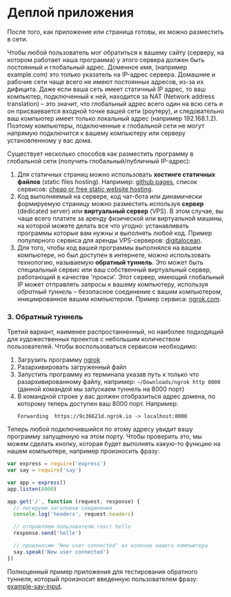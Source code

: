 # Деплой приложения

После того, как приложение или страница готовы, их можно разместить в сети.

Чтобы любой пользователь мог обратиться к вашему сайту (серверу, на котором работает наша программа) у этого сервера должен быть постоянный и глобальный адрес. Доменное имя, (например example.com) это только указатель на IP-адрес сервера. Домашние и рабочие сети чаще всего не имеют постоянных адресов, из-за их дифицита. Даже если ваша сеть имеет статичный IP адрес, то ваш компьютер, подключенный к ней, находится за NAT (Network address translation) – это значит, что глобальный адрес всего один на всю сеть и он присваевается входной точке вашей сети (роутеру), и следовательно ваш компьютер имеет только локальный адрес (например 192.168.1.2). Поэтому компьютеры, подключенные к глобальной сети не могут напрямую подключится к вашему компьютеру или серверу установленному у вас дома.

Существует несколько способов как разместить программу в глобальной сети (получить глобальный/публичный IP-адрес):

1. Для статичных страниц можно использовать __хостинге статичных файлов__ (static files hosting). Например: [github pages](https://pages.github.com/), список сервисов: [cheap or free static website hosting](http://alignedleft.com/resources/cheap-web-hosting).
2. Код выполняемый на сервере, код чат-бота или динамически формируемую страницу можно разместить используя __сервер__ (dedicated server) или __виртуальный сервер__ (VPS). В этом случае, вы чаще всего платите за аренду физической или виртуальной машины, на которой можете делать все что угодно: устанавливать программы которые вам нужны и выполнять любой код. Пример популярного сервиса для аренды VPS-серверов: [digitalocean](http://digitalocean.com).
3. Для того, чтобы код вашей программы выполнялся на вашем компьютере, но был доступен в интернете, можно использовать технологию, называемую __обратный туннель__. Это может быть специальный сервис или ваш собственный виртуальный сервер, работающий в качестве 'прокси'. Этот сервер, имеющий глобальный IP может отправлять запросы к вашему компьютеру, используя _обратный туннель_ – безопасное соединение с вашим компьютером, инициированное вашим компьютером. Пример сервиса: [ngrok.com](https://ngrok.com/download).


### 3. Обратный туннель

Третий вариант, наименее распростанненный, но наиболее подходящий для художественных проектов с небольшим количеством пользователей. Чтобы воспользоваться сервисом необходимо:

1. Загрузить программу [ngrok](https://ngrok.com/download)
2. Разархивировать загруженный файл
3. Запустить программу из терминала указав путь к только что разархивированному файлу, например: `~/Downloads/ngrok http 8000` (данной командой мы запускаем туннель на 8000 порт)
4. В командной строке у вас должен отобразиться адрес домена, по которому теперь доступен ваш 8000 порт. Например:
    ```
    Forwarding  https://9c36621d.ngrok.io -> localhost:8000
    ```

Теперь любой подключившийся по этому адресу увидит вашу программу запущенную на этом порту. Чтобы проверить это, мы можем сделать кнопку, которая будет выполнять какую-то функцию на нашем компьютере, например произносить фразу:

```javascript
var express = require('express')
var say = require('say')

var app = express()
app.listen(8000)

app.get('/', function (request, response) {
  // логируем заголовки соединения
  console.log('headers', request.headers)

  // отправляем пользователю текст hello
  response.send('hello')

  // произносим 'New user connected' из колонок нашего компьютера
  say.speak('New user connected')
})
```

Полноценный пример приложения для тестирования обратного туннеля, который произносит введенную пользователем фразу: [example-say-input](../workshop-simple-interface/example-say-input).
